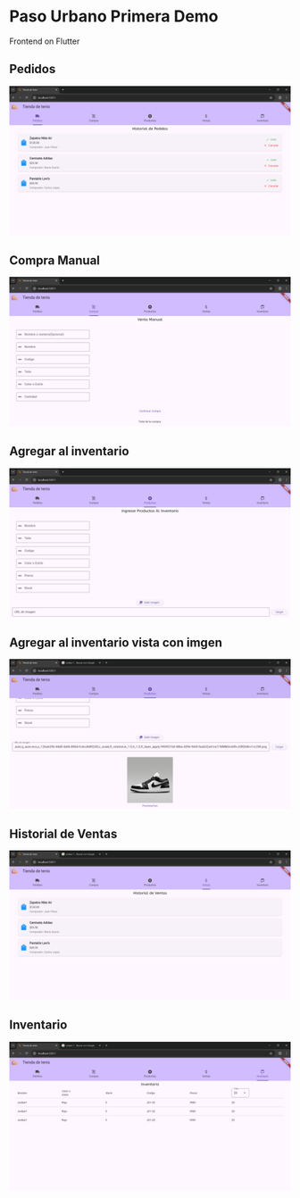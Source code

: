 # Paso Urbano Primera Demo
Frontend on Flutter

## Pedidos
<img src="https://github.com/Edwing-Molina/PasoUrbanoFront/blob/main/DemoImagenes/Captura%20de%20pantalla%202025-06-14%20190800.png" alt="Pedidos" />

## Compra Manual 
<img src="https://github.com/Edwing-Molina/PasoUrbanoFront/blob/main/DemoImagenes/Captura%20de%20pantalla%202025-06-14%20190814.png" alt="Compra" />

## Agregar al inventario 
<img src="https://github.com/Edwing-Molina/PasoUrbanoFront/blob/main/DemoImagenes/Captura%20de%20pantalla%202025-06-14%20190819.png" alt="Compra" />

## Agregar al inventario vista con imgen
<img src="https://github.com/Edwing-Molina/PasoUrbanoFront/blob/main/DemoImagenes/Captura%20de%20pantalla%202025-06-14%20190851.png" alt="Compra" />

## Historial de Ventas
<img src="https://github.com/Edwing-Molina/PasoUrbanoFront/blob/main/DemoImagenes/Captura%20de%20pantalla%202025-06-14%20190856.png" alt="Compra" />

## Inventario
<img src="https://github.com/Edwing-Molina/PasoUrbanoFront/blob/main/DemoImagenes/Captura%20de%20pantalla%202025-06-14%20190901.png" alt="Compra" />